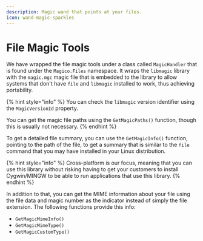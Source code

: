 ```yaml
---
description: Magic wand that points at your files.
icon: wand-magic-sparkles
---
```


# File Magic Tools

We have wrapped the file magic tools under a class called `MagicHandler` that is found under the `Magico.Files` namespace. It wraps the `libmagic` library with the `magic.mgc` magic file that is embedded to the library to allow systems that don't have `file` and `libmagic` installed to work, thus achieving portability.

{% hint style="info" %}
You can check the `libmagic` version identifier using the `MagicVersionId` property.

You can get the magic file paths using the `GetMagicPaths()` function, though this is usually not necessary.
{% endhint %}

To get a detailed file summary, you can use the `GetMagicInfo()` function, pointing to the path of the file, to get a summary that is similar to the `file` command that you may have installed in your Linux distribution.

{% hint style="info" %}
Cross-platform is our focus, meaning that you can use this library without risking having to get your customers to install Cygwin/MINGW to be able to run applications that use this library.
{% endhint %}

In addition to that, you can get the MIME information about your file using the file data and magic number as the indicator instead of simply the file extension. The following functions provide this info:

* `GetMagicMimeInfo()`
* `GetMagicMimeType()`
* `GetMagicCustomType()`
